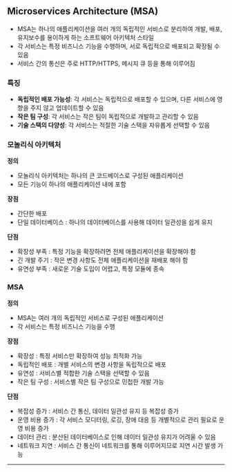 ## Microservices Architecture (MSA)

- MSA는 하나의 애플리케이션을 여러 개의 독립적인 서비스로 분리하여 개발, 배포, 유지보수를 용이하게 하는 소프트웨어 아키텍처 스타일
- 각 서비스는 특정 비즈니스 기능을 수행하며, 서로 독립적으로 배포되고 확장될 수 있음
- 서비스 간의 통신은 주로 HTTP/HTTPS, 메시지 큐 등을 통해 이루어짐

### 특징

- **독립적인 배포 가능성**: 각 서비스는 독립적으로 배포할 수 있으며, 다른 서비스에 영향을 주지 않고 업데이트할 수 있음
- **작은 팀 구성**: 각 서비스는 작은 팀이 독립적으로 개발하고 관리할 수 있음
- **기술 스택의 다양성**: 각 서비스는 적절한 기술 스택을 자유롭게 선택할 수 있음

### 모놀리식 아키텍처

**정의**
- 모놀리식 아키텍처는 하나의 큰 코드베이스로 구성된 애플리케이션
- 모든 기능이 하나의 애플리케이션 내에 포함

**장점**
- 간단한 배포
- 단일 데이터베이스 : 하나의 데이터베이스를 사용해 데이터 일관성을 쉽게 유지

**단점**
- 확장성 부족 : 특정 기능을 확장하려면 전체 애플리케이션을 확장해야 함
- 긴 개발 주기 : 작은 변경 사항도 전체 애플리케이션을 재배포 해야 함
- 유연성 부족 : 새로운 기술 도입이 어렵고, 특정 모듈에 종속

### MSA

**정의**
- MSA는 여러 개의 독립적인 서비스로 구성된 애플리케이션
- 각 서비스는 특정 비즈니스 기능을 수행

**장점**
- 확장성 : 특정 서비스만 확장하여 성능 최적화 가능
- 독립적인 배포 : 개별 서비스의 변경 사항을 독립적으로 배포
- 유연성 : 서비스별 적합한 기술 스택을 선택할 수 있음
- 작은 팀 구성 : 서비스별 작은 팀 구성으로 민첩한 개발 가능

**단점**
- 복잡성 증가 : 서비스 간 통신, 데이터 일관성 유지 등 복잡성 증가
- 운영 비용 증가 : 각 서비스 모디터링, 로깅, 장애 대응 등 개별적으로 관리 필요로 운영 비용 증가
- 데이터 관리 : 분산된 데이터베이스로 인해 데이터 일관성 유지가 어려울 수 있음
- 네트워크 지연 : 서비스 간 통신이 네트워크를 통해 이루어지므로 지연 시간 발생 가능

---
